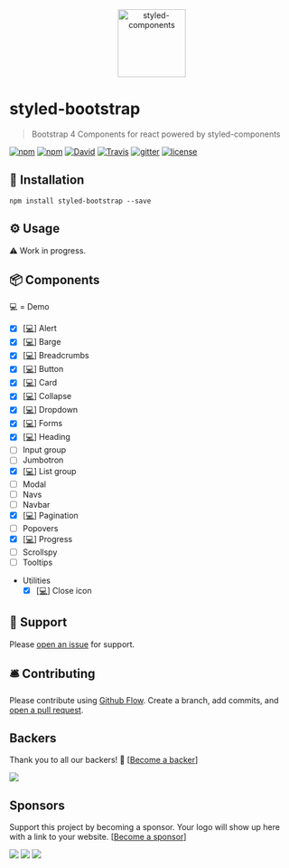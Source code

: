 <div align="center">
  <img src="https://raw.githubusercontent.com/xDae/styled-bootstrap/master/styled-logo.png" alt="styled-components" title="styled-components" width="120">
</div>

# styled-bootstrap
> Bootstrap 4 Components for react powered by styled-components

[![npm](https://img.shields.io/npm/dt/styled-bootstrap.svg)](https://www.npmjs.com/package/styled-bootstrap)
[![npm](https://img.shields.io/npm/v/styled-bootstrap.svg)](https://www.npmjs.com/package/styled-bootstrap)
[![David](https://img.shields.io/david/xDae/styled-bootstrap.svg)](https://david-dm.org/xDae/styled-bootstrap)
[![Travis](https://img.shields.io/travis/xDae/styled-bootstrap.svg)](https://travis-ci.org/xDae/styled-bootstrap)
[![gitter](https://badges.gitter.im/rollup/rollup.svg)](https://gitter.im/styled-bootstrap)
[![license](https://img.shields.io/github/license/mashape/apistatus.svg)](https://github.com/xDae/styled-bootstrap/blob/master/LICENSE)


## 🚀 Installation

```
npm install styled-bootstrap --save
```

## ⚙️ Usage

⚠️ Work in progress.

## 📦 Components
  💻 = Demo

- [x] [[💻](http://josemiguel.org/styled-bootstrap/storybook?selectedKind=Alert)] Alert
- [x] [[💻](http://josemiguel.org/styled-bootstrap/storybook?selectedKind=Badge)] Barge
- [x] [[💻](http://josemiguel.org/styled-bootstrap/storybook?selectedKind=Breadcrumb)] Breadcrumbs
- [x] [[💻](http://josemiguel.org/styled-bootstrap/storybook?selectedKind=Buttons)] Button
- [x] [[💻](http://josemiguel.org/styled-bootstrap/storybook?selectedKind=Card)] Card
- [x] [[💻](http://josemiguel.org/styled-bootstrap/storybook?selectedKind=Collapse)] Collapse
- [x] [[💻](http://josemiguel.org/styled-bootstrap/storybook?selectedKind=Dropdown)] Dropdown
- [x] [[💻](http://josemiguel.org/styled-bootstrap/storybook?selectedKind=Forms)] Forms
- [x] [[💻](http://josemiguel.org/styled-bootstrap/storybook?selectedKind=Headings)] Heading
- [ ] Input group
- [ ] Jumbotron
- [x] [[💻](http://josemiguel.org/styled-bootstrap/storybook?selectedKind=ListGroup)] List group
- [ ] Modal
- [ ] Navs
- [ ] Navbar
- [x] [[💻](http://josemiguel.org/styled-bootstrap/storybook?selectedKind=Pagination)] Pagination 
- [ ] Popovers
- [x] [[💻](http://josemiguel.org/styled-bootstrap/storybook?selectedKind=Progress)] Progress 
- [ ] Scrollspy
- [ ] Tooltips 
- Utilities
  - [x] [[💻](http://josemiguel.org/styled-bootstrap/storybook?selectedKind=CLoseIcon)] Close icon

## 📖 Support

Please [open an issue](https://github.com/xDae/styled-bootstrap/issues/new) for support.

## 🛎 Contributing

Please contribute using [Github Flow](https://guides.github.com/introduction/flow/). Create a branch, add commits, and [open a pull request](https://github.com/xDae/styled-bootstrap/compare).

## Backers

Thank you to all our backers! 🙏 [[Become a backer](https://opencollective.com/parcel#backer)]

<a href="https://opencollective.com/styled-bootstrap#backers" target="_blank"><img src="https://opencollective.com/styled-bootstrap/backers.svg?width=890"></a>

## Sponsors

Support this project by becoming a sponsor. Your logo will show up here with a link to your website. [[Become a sponsor](https://opencollective.com/styled-bootstrap#sponsor)]

<a href="https://opencollective.com/styled-bootstrap/sponsor/0/website" target="_blank"><img src="https://opencollective.com/styled-bootstrap/sponsor/0/avatar.svg"></a>
<a href="https://opencollective.com/styled-bootstrap/sponsor/1/website" target="_blank"><img src="https://opencollective.com/styled-bootstrap/sponsor/1/avatar.svg"></a>
<a href="https://opencollective.com/styled-bootstrap/sponsor/2/website" target="_blank"><img src="https://opencollective.com/styled-bootstrap/sponsor/2/avatar.svg"></a>

